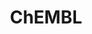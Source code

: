 ---
bigquery: https://console.cloud.google.com/bigquery?p=patents-public-data&d=ebi_chembl&page=dataset
citation: '"The ChEMBL database in 2017." Anna Gaulton, Anne Hersey, Michał Nowotka,
  A Patrícia Bento, Jon Chambers, David Mendez, Prudence Mutowo, Francis Atkinson,
  Louisa J Bellis, Elena Cibrián-Uhalte, Mark Davies, Nathan Dedman, Anneli Karlsson,
  María Paula Magariños, John P Overington, George Papadatos, Ines Smit, Andrew R
  Leach Nucleic acids Research (2017) 45 (Database Issue), D945-D954'
contributors: European Bioinformatics Institute
cost: None
description: ChEMBL Data is a manually curated database of small molecules used in
  drug discovery, including information about existing patented drugs.
documentation: 'schema: https://www.ebi.ac.uk/chembl/db_schema


  '
last_edit: 04/05/2022, 21:00:06
location: https://console.cloud.google.com/marketplace/product/google_patents_public_datasets/chembl
maintained_by: EMBL-EBI, an outstation of European Molecular Biology Laboratory
related_publications: '

  ChEMBL: towards direct deposition of bioassay data.


  Mendez D, Gaulton A, Bento AP, Chambers J, De Veij M, Félix E, Magariños MP, Mosquera
  JF, Mutowo P, Nowotka M, Gordillo-Marañón M, Hunter F, Junco L, Mugumbate G, Rodriguez-Lopez
  M, Atkinson F, Bosc N, Radoux CJ, Segura-Cabrera A, Hersey A, Leach AR.


  — Nucleic Acids Res. 2019; 47(D1):D930-D940. doi: 10.1093/nar/gky1075

  '
schema_fields:
- updated_on
- standard_type
- withdrawn_flag
- hba_lipinski
- aromatic_rings
- therapeutic_flag
- comp_go_id
- cell_source_tax_id
- cx_most_bpka
- ddd_comment
- compsyn_id
- warning_id
- ddd_admr
- assay_class_id
- pubmed_id
- end_position
- cx_most_apka
- who_extra
- indref_id
- previous_company
- mol_irac_id
- related_tid
- canonical_smiles
- hrac_code
- max_phase_for_ind
- actsm_id
- who_name
- protclasssyn_id
- assay_cell_type
- src_assay_id
- dosed_ingredient
- approval_date
- topical
- l1
- black_box_warning
- rtb
- polymer_flag
- assay_type
- assay_strain
- curation_comment
- target_type
- aspect
- protein_class_id
- acd_logp
- inorganic_flag
- parent_type
- pathway_id
- hbd
- mutation
- src_short_name
- type
- assay_tissue
- l6
- stem
- smarts
- volume
- mec_id
- prodrug
- l3
- cell_source_organism
- major_class
- delist_flag
- mc_target_name
- frac_code
- patent_id
- ddd_id
- standard_value
- name
- mc_tax_id
- assay_source
- level3
- first_page
- prediction_method
- standard_inchi
- res_stem_id
- ddd_value
- last_page
- tid_fixed
- usan_stem_definition
- route
- enzyme_name
- cell_id
- innovator_company
- oral
- class_type
- sitecomp_id
- curated_by
- predbind_id
- record_id
- active_molregno
- level1
- l5
- component_type
- heavy_atoms
- syn_type
- source_domain_id
- site_id
- activity_id
- molecule_type
- ass_cls_map_id
- met_id
- parenteral
- first_approval
- published_value
- parameter_type
- source
- availability_type
- cx_logd
- natural_product
- formulation_id
- enzyme_tid
- comments
- country
- site_residues
- active_ingredient
- domain_description
- level1_description
- db_source
- binding_site_comment
- title
- efo_term
- first_in_class
- irac_code
- molregno
- subgroup
- assay_subcellular_fraction
- version
- compound_name
- set_name
- potential_duplicate
- domain_type
- go_id
- ingredient
- acd_most_bpka
- l7
- log_id
- product_id
- parent_id
- warning_class
- as_id
- parameter_value
- atc_code
- metref_id
- orig_description
- cell_source_tissue
- num_alerts
- indication_class
- alert_name
- assay_tax_id
- mc_target_accession
- parent_go_id
- src_id
- num_ro5_violations
- drugind_id
- patent_use_code
- ddd_units
- compound_key
- bao_endpoint
- warnref_id
- molecular_species
- result_flag
- bto_id
- le
- targrel_id
- db_version
- mol_atc_id
- patent_expire_date
- protein_class_synonym
- ridx
- standard_upper_value
- normal_range_max
- standard_inchi_key
- entity_type
- compd_id
- mesh_id
- bao_format
- mc_target_type
- abstract
- src_description
- bei
- activity_comment
- withdrawn_reason
- priority
- withdrawn_class
- pchembl_value
- drug_record_id
- label
- pref_name
- drug_substance_flag
- warning_type
- met_comment
- molecular_mechanism
- disease_efficacy
- last_active
- drug_product_flag
- component_id
- molfile
- frac_class_id
- ref_id
- sei
- sequence
- assay_param_id
- smid
- action_type
- prod_pat_id
- alogp
- mw_freebase
- level2_description
- assay_category
- status
- doi
- class_level
- warning_description
- domain_name
- cidx
- alert_set_id
- path
- helm_notation
- annotation
- upper_value
- acd_logd
- authors
- mechanism_of_action
- tissue_id
- variant_id
- cell_description
- cpd_str_alert_id
- normal_range_min
- standard_flag
- irac_class_id
- structure_type
- l4
- chirality
- hba
- l2
- relation
- ad_type
- mol_hrac_id
- mesh_heading
- mechanism_comment
- text_value
- relationship_desc
- uo_units
- level4_description
- idx
- withdrawn_country
- qudt_units
- assay_id
- organism
- comp_class_id
- doc_id
- relationship_type
- level4
- confidence_score
- creation_date
- stem_class
- units
- published_relation
- substrate_record_id
- usan_stem_id
- site_name
- parent_molregno
- usan_stem
- dosage_form
- oc_id
- usan_substem
- target_mapping
- psa
- selectivity_comment
- max_phase
- definition
- withdrawn_year
- confidence
- tbl
- publication_number
- cell_name
- num_lipinski_ro5_violations
- src_compound_id
- rgid
- patent_no
- lle
- mecref_id
- assay_test_type
- ap_id
- relationship
- chembl_id
- accession
- published_type
- published_units
- acd_most_apka
- species_group_flag
- start_position
- mol_frac_id
- level5
- usan_year
- standard_units
- strength
- alert_id
- tax_id
- issue
- hrac_class_id
- synonyms
- l8
- domain_id
- cl_lincs_id
- biocomp_id
- cell_ontology_id
- caloha_id
- year
- bao_id
- protein_class_desc
- cx_logp
- pathway_key
- molsyn_id
- level2
- entity_id
- qed_weighted
- journal
- standard_relation
- full_molformula
- trade_name
- targcomp_id
- component_synonym
- mc_organism
- downgraded
- ref_url
- clo_id
- doc_type
- submission_date
- level3_description
- updated_by
- aidx
- std_act_id
- co_stem_id
- ref_type
- homologue
- tid
- toid
- isoform
- direct_interaction
- warning_country
- nda_type
- standard_text_value
- met_conversion
- hbd_lipinski
- short_name
- stat
- chebi_par_id
- mw_monoisotopic
- sequence_md5sum
- job_id
- warning_year
- efo_id
- uberon_id
- description
- assay_organism
- value
- ro3_pass
- activity_count
- research_stem
- data_validity_comment
- assay_desc
- metabolite_record_id
- target_desc
- full_mwt
- cellosaurus_id
- company
- applicant_full_name
shortname: chembl
tags:
- biotechnology
- health
- chemical
- bioinformatics
- medical
terms_of_use: CC BY-SA 3.0
title: ChEMBL
uuid: e232a192-965c-4ec9-904c-155b6dfe56c5
---